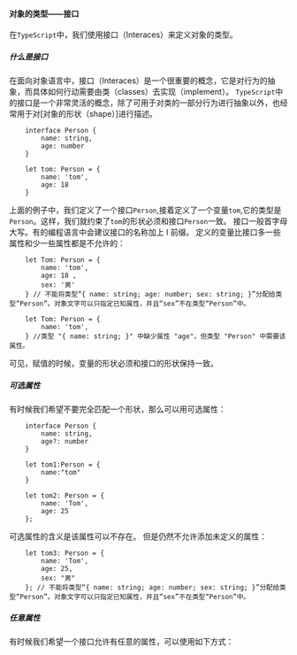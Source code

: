 #### 对象的类型——接口
在`TypeScript`中，我们使用接口（Interaces）来定义对象的类型。

##### 什么是接口
在面向对象语言中，接口（Interaces）是一个很重要的概念，它是对行为的抽象，而具体如何行动需要由类（classes）去实现（implement）。
`TypeScript`中的接口是一个非常灵活的概念，除了可用于对类的一部分行为进行抽象以外，也经常用于对[对象的形状（shape）]进行描述。
```
    interface Person {
        name: string,
        age: number
    }

    let tom: Person = {
        name: 'tom',
        age: 18
    }
```
上面的例子中，我们定义了一个接口`Person`,接着定义了一个变量`tom`,它的类型是`Person`。这样，我们就约束了`tom`的形状必须和接口`Person`一致。
接口一般首字母大写。有的编程语言中会建议接口的名称加上 I 前缀。
定义的变量比接口多一些属性和少一些属性都是不允许的：
```
    let Tom: Person = {
        name: 'tom',
        age: 18 ,
        sex: '男'
    } // 不能将类型“{ name: string; age: number; sex: string; }”分配给类型“Person”。对象文字可以只指定已知属性，并且“sex”不在类型“Person”中。

    let Tom: Person = {
        name: 'tom',
    } //类型 "{ name: string; }" 中缺少属性 "age"，但类型 "Person" 中需要该属性。
```
可见，赋值的时候，变量的形状必须和接口的形状保持一致。

##### 可选属性
有时候我们希望不要完全匹配一个形状，那么可以用可选属性：
```
    interface Person {
        name: string,
        age?: number
    }

    let tom1:Person = {
        name:"tom"
    }

    let tom2: Person = {
        name: 'Tom',
        age: 25
    };
```
可选属性的含义是该属性可以不存在。
但是仍然不允许添加未定义的属性：
```
    let tom3: Person = {
        name: 'Tom',
        age: 25,
        sex: "男"
    }; // 不能将类型“{ name: string; age: number; sex: string; }”分配给类型“Person”。对象文字可以只指定已知属性，并且“sex”不在类型“Person”中。
```
##### 任意属性
有时候我们希望一个接口允许有任意的属性，可以使用如下方式：
